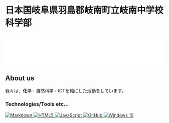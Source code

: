 # 日本国岐阜県羽島郡岐南町立岐南中学校科学部

<img src="/general.svg" alt="GitHub Metrics" style="text-align=center;">

## About us

我々は、**化**学・自然科学・ICTを軸にした活動をしています。

### Technologies/Tools etc...

<a href="https://w.wiki/3PyA">
    <img src="https://cdn.jsdelivr.net/gh/devicons/devicon/icons/markdown/markdown-original.svg" alt="Markdown" width="50">
</a>
<a href="https://w.wiki/3Q2Z">
    <img src="https://cdn.jsdelivr.net/gh/devicons/devicon/icons/html5/html5-original-wordmark.svg" alt="HTML5" width="50">
</a>
<a href="https://w.wiki/3EDd">
    <img src="https://cdn.jsdelivr.net/gh/devicons/devicon/icons/javascript/javascript-original.svg" alt="JavaScript" width="50">
</a>
<a href="https://w.wiki/45PM">
    <img src="https://cdn.jsdelivr.net/gh/devicons/devicon/icons/github/github-original.svg" alt="GitHub" width="50">
</a>
<a href="https://w.wiki/4yFG">
    <img src="https://cdn.jsdelivr.net/gh/devicons/devicon/icons/windows8/windows8-original.svg" alt="Windows 10" width="50">
</a>
